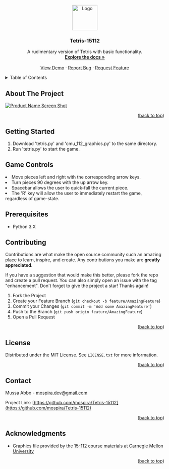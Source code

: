 <div id="top"></div>
<!--
*** Thanks for checking out the Best-README-Template. If you have a suggestion
*** that would make this better, please fork the repo and create a pull request
*** or simply open an issue with the tag "enhancement".
*** Don't forget to give the project a star!
*** Thanks again! Now go create something AMAZING! :D
-->



<!-- PROJECT LOGO -->
<br />
<div align="center">
  <a href="https://github.com/mospira/Tetris-15112">
    <img src="images/logo.png" alt="Logo" width="80" height="80">
  </a>

<h3 align="center">Tetris-15112</h3>

  <p align="center">
    A rudimentary version of Tetris with basic functionality.
    <br />
    <a href="https://github.com/mospira/Tetris-15112"><strong>Explore the docs »</strong></a>
    <br />
    <br />
    <a href="https://github.com/mospira/Tetris-15112">View Demo</a>
    ·
    <a href="https://github.com/mospira/Tetris-15112/issues">Report Bug</a>
    ·
    <a href="https://github.com/mospira/Tetris-15112/issues">Request Feature</a>
  </p>
</div>



<!-- TABLE OF CONTENTS -->
<details>
  <summary>Table of Contents</summary>
  <ol>
    <li>
      <a href="#about-the-project">About The Project</a>
    </li>
    <li>
      <a href="#getting-started">Getting Started</a>
      <ul>
        <li><a href="#prerequisites">Prerequisites</a></li>
        <li><a href="#installation">Installation</a></li>
      </ul>
    </li>
    <li><a href="#usage">Usage</a></li>
    <li><a href="#roadmap">Roadmap</a></li>
    <li><a href="#contributing">Contributing</a></li>
    <li><a href="#license">License</a></li>
    <li><a href="#contact">Contact</a></li>
    <li><a href="#acknowledgments">Acknowledgments</a></li>
  </ol>
</details>



<!-- ABOUT THE PROJECT -->
## About The Project
[![Product Name Screen Shot][product-screenshot]](https://example.com)


<p align="right">(<a href="#top">back to top</a>)</p>





<!-- GETTING STARTED -->
## Getting Started

1. Download 'tetris.py' and 'cmu_112_graphics.py' to the same directory.
2. Run 'tetris.py' to start the game.

## Game Controls
<li>Move pieces left and right with the corresponding arrow keys.</li>
<li>Turn pieces 90 degrees with the up arrow key.</li>
<li>Spacebar allows the user to quick-fall the current piece.</li>
<li>The 'R' key will allow the user to immediately restart the game, regardless of game-state.</li>

## Prerequisites

* Python 3.X



<!-- CONTRIBUTING -->
## Contributing

Contributions are what make the open source community such an amazing place to learn, inspire, and create. Any contributions you make are **greatly appreciated**.

If you have a suggestion that would make this better, please fork the repo and create a pull request. You can also simply open an issue with the tag "enhancement".
Don't forget to give the project a star! Thanks again!

1. Fork the Project
2. Create your Feature Branch (`git checkout -b feature/AmazingFeature`)
3. Commit your Changes (`git commit -m 'Add some AmazingFeature'`)
4. Push to the Branch (`git push origin feature/AmazingFeature`)
5. Open a Pull Request

<p align="right">(<a href="#top">back to top</a>)</p>



<!-- LICENSE -->
## License

Distributed under the MIT License. See `LICENSE.txt` for more information.

<p align="right">(<a href="#top">back to top</a>)</p>



<!-- CONTACT -->
## Contact

Mussa Abbo - mospira.dev@gmail.com

Project Link: [https://github.com/mospira/Tetris-15112](https://github.com/mospira/Tetris-15112)

<p align="right">(<a href="#top">back to top</a>)</p>



<!-- ACKNOWLEDGMENTS -->
## Acknowledgments

* Graphics file provided by the [15-112 course materials at Carnegie Mellon University](https://www.cs.cmu.edu/~112/index.html)

<p align="right">(<a href="#top">back to top</a>)</p>



<!-- MARKDOWN LINKS & IMAGES -->
<!-- https://www.markdownguide.org/basic-syntax/#reference-style-links -->
[contributors-shield]: https://img.shields.io/github/contributors/mospira/Tetris-15112.svg?style=for-the-badge
[contributors-url]: https://github.com/mospira/Tetris-15112/graphs/contributors
[forks-shield]: https://img.shields.io/github/forks/mospira/Tetris-15112.svg?style=for-the-badge
[forks-url]: https://github.com/mospira/Tetris-15112/network/members
[stars-shield]: https://img.shields.io/github/stars/mospira/Tetris-15112.svg?style=for-the-badge
[stars-url]: https://github.com/mospira/Tetris-15112/stargazers
[issues-shield]: https://img.shields.io/github/issues/mospira/Tetris-15112.svg?style=for-the-badge
[issues-url]: https://github.com/mospira/Tetris-15112/issues
[license-shield]: https://img.shields.io/github/license/mospira/Tetris-15112.svg?style=for-the-badge
[license-url]: https://github.com/mospira/Tetris-15112/blob/master/LICENSE.txt
[linkedin-shield]: https://img.shields.io/badge/-LinkedIn-black.svg?style=for-the-badge&logo=linkedin&colorB=555
[linkedin-url]: https://linkedin.com/in/linkedin_username
[product-screenshot]: images/screenshot.png
